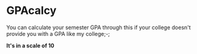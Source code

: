 # GPAcalcy
You can calculate your semester GPA through this if your college doesn't provide you with a GPA
like my college;-;


**It's in a scale of 10**
